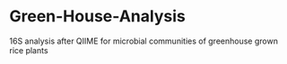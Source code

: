 Green-House-Analysis
====================

16S analysis after QIIME for microbial communities of greenhouse grown rice plants
